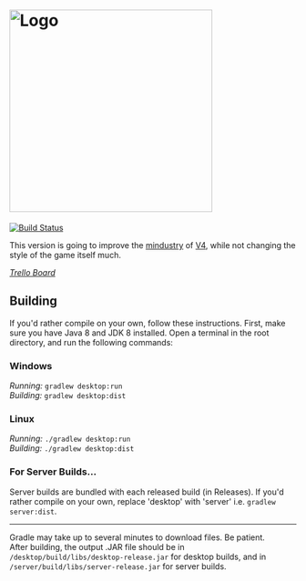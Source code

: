 # <img src="core/assets-raw/sprites/ui/logotext.png" alt="Logo" width="356">

[![Build Status](https://github.com/acemany/MindustryV4_reforked/actions/workflows/push.yml/badge.svg)](https://github.com/acemany/MindustryV4_reforked/actions)

This version is going to improve the [mindustry](https://github.com/Anuken/Mindustry) of [V4](https://github.com/Anuken/Mindustry/releases/tag/v63), while not changing the style of the game itself much.

_[Trello Board](https://trello.com/b/IvmwyEwH/mindustry-v4-reforked)_

## Building

If you'd rather compile on your own, follow these instructions.
First, make sure you have Java 8 and JDK 8 installed. Open a terminal in the root directory, and run the following commands:

### Windows

_Running:_ `gradlew desktop:run`  
_Building:_ `gradlew desktop:dist`

### Linux

_Running:_ `./gradlew desktop:run`  
_Building:_ `./gradlew desktop:dist`

### For Server Builds...

Server builds are bundled with each released build (in Releases). If you'd rather compile on your own, replace 'desktop' with 'server' i.e. `gradlew server:dist`.

---

Gradle may take up to several minutes to download files. Be patient. <br>
After building, the output .JAR file should be in `/desktop/build/libs/desktop-release.jar` for desktop builds, and in `/server/build/libs/server-release.jar` for server builds.
